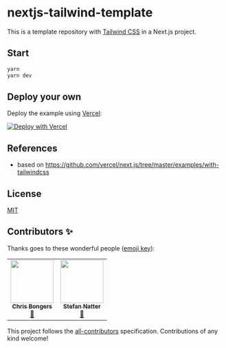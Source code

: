 # nextjs-tailwind-template

This is a template repository with [Tailwind CSS](https://tailwindcss.com) in a
Next.js project.

## Start

```bash
yarn
yarn dev
```

## Deploy your own

Deploy the example using [Vercel](https://vercel.com):

[![Deploy with Vercel](https://vercel.com/button)](https://vercel.com/import/project?template=https://github.com/natterstefan/nextjs-tailwind-template)

## References

- based on <https://github.com/vercel/next.js/tree/master/examples/with-tailwindcss>

## License

[MIT](./LICENSE)

## Contributors ✨

Thanks goes to these wonderful people ([emoji key](https://allcontributors.org/docs/en/emoji-key)):

<!-- ALL-CONTRIBUTORS-LIST:START - Do not remove or modify this section -->
<!-- prettier-ignore-start -->
<!-- markdownlint-disable -->
<table>
  <tr>
    <td align="center"><a href="https://daily-dev-tips.com/"><img src="https://avatars.githubusercontent.com/u/554874?v=4?s=100" width="100px;" alt=""/><br /><sub><b>Chris Bongers</b></sub></a><br /><a href="#ideas-rebelchris" title="Ideas, Planning, & Feedback">🤔</a></td>
    <td align="center"><a href="https://natterstefan.me/"><img src="https://avatars.githubusercontent.com/u/1043668?v=4?s=100" width="100px;" alt=""/><br /><sub><b>Stefan Natter</b></sub></a><br /><a href="#ideas-natterstefan" title="Ideas, Planning, & Feedback">🤔</a></td>
  </tr>
</table>

<!-- markdownlint-restore -->
<!-- prettier-ignore-end -->

<!-- ALL-CONTRIBUTORS-LIST:END -->

This project follows the [all-contributors](https://github.com/all-contributors/all-contributors) specification. Contributions of any kind welcome!